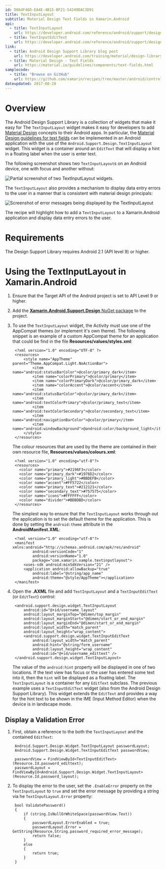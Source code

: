 ```yaml
---
id: D864F46D-EA4E-4B15-BF21-54249DAC3D91
title: TextInputLayout
subtitle: Material Design Text Fields in Xamarin.Android
api:
  - title: TextInputLayout
    url: https://developer.android.com/reference/android/support/design/widget/TextInputLayout.html
  - title: TextInputEditText
    url: https://developer.android.com/reference/android/support/design/widget/TextInputEditText.html
link:
  - title: Android Design Support Library blog post
    url: https://developer.android.com/training/material/design-library.html
  - title: Material Design - Text Fields
    url: https://material.io/guidelines/components/text-fields.html
samplecode:
  - title: "Browse on GitHub"
    url: https://github.com/xamarin/recipes/tree/master/android/controls/edittext/textinputlayout
dateupdated: 2017-08-28
---
```


# Overview

The Android Design Support Library is a collection of widgets that make it easy for
The `TextInputLayout` widget makes it easy for developers to add [Material Design](https://material.io/guidelines/material-design/introduction.html) concepts to their Android apps. In particular, the [Material Design guidelines for text fields](https://material.io/guidelines/components/text-fields.html) can be implemented in an Android application with the use of the `Android.Support.Design.TextInputLayout` widget. This widget is a container around an `EditText` that will display a hint in a floating label when the user is enter text.

The following screenshot shows two `TextInputLayout`s on an Android device, one with focus and another without:

![](Images/textinputlayout-01.png "Partial screenshot of two TextInputLayout widgets.")

The `TextInputLayout` also provides a mechanism to display data entry errors to the user in a manner that is consistent with material design principals:  

![](Images/textinputlayout-02.png "Screenshot of error messages being displayed by the TextInputLayout")

The recipe will highlight how to add a `TextInputLayout` to a Xamarin.Android application and display data entry errors to the user.  

# Requirements

The Design Support Library requires Android 2.1 (API level 9) or higher.

# Using the TextInputLayout in Xamarin.Android

1. Ensure that the Target API of the Android project is set to API Level 9 or higher.
2. Add the [**Xamarin.Android.Support.Design** NuGet package](https://www.nuget.org/packages/Xamarin.Android.Support.Design/) to the project.
3. To use the `TextInputLayout` widget, the Activity must use one of the AppCompat themes (or implement it's own theme). The following snippet is an example of a custom AppCompat theme for an application that could be find in the file **Resources/values/styles.xml**:

        <?xml version="1.0" encoding="UTF-8" ?>
        <resources>        
            <style name="AppTheme" parent="Theme.AppCompat.Light.NoActionBar">
                <item name="android:statusBarColor">@color/primary_dark</item>
                <item name="colorPrimary">@color/primary</item>
                <item name="colorPrimaryDark">@color/primary_dark</item>
                <item name="colorAccent">@color/accent</item>
                <item name="android:statusBarColor">@color/primary_dark</item>
                <item name="android:textColorPrimary">@color/primary_text</item>
                <item name="android:textColorSecondary">@color/secondary_text</item>
                <item name="android:navigationBarColor">@color/primary</item>
                <item name="android:windowBackground">@android:color/background_light</item>
            </style>        
        </resources>
        
    The colour resources that are used by the theme are contained in their own resource file, **Resources/values/colours.xml**:

        <?xml version="1.0" encoding="utf-8"?>
        <resources>
          <color name="primary">#2196F3</color>
          <color name="primary_dark">#1976D2</color>
          <color name="primary_light">#BBDEFB</color>
          <color name="accent">#FF5722</color>
          <color name="primary_text">#212121</color>
          <color name="secondary_text">#757575</color>
          <color name="icons">#FFFFFF</color>
          <color name="divider">#BDBDBD</color>
        </resources>

    The simplest way to ensure that the `TextInputLayout` works through out the application is to set the default theme for the application. This is done by setting the `android:theme` attribute in the **AndroidManifest.XML**:

        <?xml version="1.0" encoding="utf-8"?>
        <manifest xmlns:android="http://schemas.android.com/apk/res/android"
                android:versionCode="1"
                android:versionName="1.0"
                package="com.xamarin.xample.textinputlayout">
            <uses-sdk android:minSdkVersion="21" />
            <application android:allowBackup="true"
                android:label="@string/app_name"
                android:theme="@style/AppTheme"></application>
        </manifest>


3. Open the **.AXML** file and add `TextInputLayout` and a `TextInputEditText` (or `EditText`) control:

        <android.support.design.widget.TextInputLayout
            android:id="@+id/username_layout"
            android:layout_marginTop="@dimen/top_margin"
            android:layout_marginStart="@dimen/start_or_end_margin"
            android:layout_marginEnd="@dimen/start_or_end_margin"
            android:layout_width="match_parent"
            android:layout_height="wrap_content">
            <android.support.design.widget.TextInputEditText
                android:layout_width="match_parent"
                android:hint="@string/form_username"
                android:layout_height="wrap_content"
                android:id="@+id/username_edittext" />
        </android.support.design.widget.TextInputLayout>

    The value of the `android:hint` property will be displayed in one of two locations. If the text view has focus or the user has entered some text into it, then the `hint` will be displayed as a floating label. The `TextInputLayout` is a container for any `EditText` subclass. The previous example uses a `TextInputEditText` widget (also from the Android Design Support Library). This widget extends the `EditText` and provides a way for the hint text to be shown in the IME (Input Method Editor) when the device is in landscape mode.

## Display a Validation Error

1. First, obtain a reference to the both the `TextInputLayout` and the contained `EditText`:

        Android.Support.Design.Widget.TextInputLayout passwordLayout;
        Android.Support.Design.Widget.TextInputEditText passwordView;

        passwordView = FindViewById<TextInputEditText>(Resource.Id.password_edittext);
        passwordLayout = FindViewById<Android.Support.Design.Widget.TextInputLayout>(Resource.Id.password_layout);

2. To display the error to the user, set the `.EnableError` property on the `TextInputLayout` to `true` and set the error message by providing a string via he `TextInputLayout.Error` property:

        bool ValidatePassword()
        {
            if (string.IsNullOrWhiteSpace(passwordView.Text))
            {
                passwordLayout.ErrorEnabled = true;
                passwordLayout.Error = GetString(Resource.String.password_required_error_message);
                return false;
            }
            else
            {
                return true;
            }
        }
